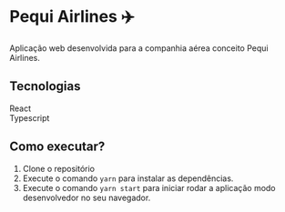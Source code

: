 # Pequi Airlines ✈️

Aplicação web desenvolvida para a companhia aérea conceito Pequi Airlines.

## Tecnologias
React <br />
Typescript <br />

## Como executar?
1. Clone o repositório <br />
2. Execute o comando ```yarn``` para instalar as dependências. <br />
3. Execute o comando ```yarn start``` para iniciar rodar a aplicação modo desenvolvedor no seu navegador. <br />
